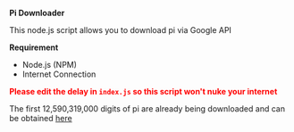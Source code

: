 **Pi Downloader**

This node.js script allows you to download pi via Google API

**Requirement**
* Node.js (NPM)
* Internet Connection

<span style="color:red">**Please edit the delay in `index.js` so this script won't nuke your internet**</span>

The first 12,590,319,000 digits of pi are already being downloaded and can be obtained [here](https://bill-zhanxg.com/pi.txt)
